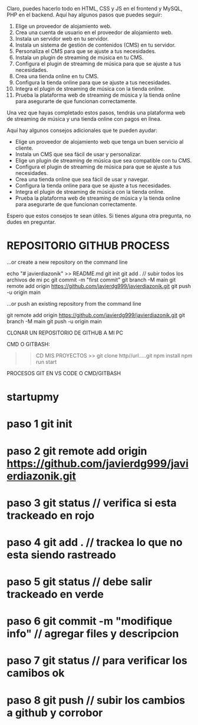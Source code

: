 Claro, puedes hacerlo todo en HTML, CSS y JS en el frontend y MySQL, PHP en el backend. Aquí hay algunos pasos que puedes seguir:

1. Elige un proveedor de alojamiento web.
2. Crea una cuenta de usuario en el proveedor de alojamiento web.
3. Instala un servidor web en tu servidor.
4. Instala un sistema de gestión de contenidos (CMS) en tu servidor.
5. Personaliza el CMS para que se ajuste a tus necesidades.
6. Instala un plugin de streaming de música en tu CMS.
7. Configura el plugin de streaming de música para que se ajuste a tus necesidades.
8. Crea una tienda online en tu CMS.
9. Configura la tienda online para que se ajuste a tus necesidades.
10. Integra el plugin de streaming de música con la tienda online.
11. Prueba la plataforma web de streaming de música y la tienda online para asegurarte de que funcionan correctamente.

Una vez que hayas completado estos pasos, tendrás una plataforma web de streaming de música y una tienda online con pagos en línea.

Aquí hay algunos consejos adicionales que te pueden ayudar:

* Elige un proveedor de alojamiento web que tenga un buen servicio al cliente.
* Instala un CMS que sea fácil de usar y personalizar.
* Elige un plugin de streaming de música que sea compatible con tu CMS.
* Configura el plugin de streaming de música para que se ajuste a tus necesidades.
* Crea una tienda online que sea fácil de usar y navegar.
* Configura la tienda online para que se ajuste a tus necesidades.
* Integra el plugin de streaming de música con la tienda online.
* Prueba la plataforma web de streaming de música y la tienda online para asegurarte de que funcionan correctamente.

Espero que estos consejos te sean útiles. Si tienes alguna otra pregunta, no dudes en preguntar.


# REPOSITORIO GITHUB PROCESS

…or create a new repository on the command line

echo "# javierdiazonik" >> README.md
git init
git add . // subir todos los archivos de mi pc
git commit -m "first commit"
git branch -M main
git remote add origin https://github.com/javierdg999/javierdiazonik.git
git push -u origin main

…or push an existing repository from the command line

git remote add origin https://github.com/javierdg999/javierdiazonik.git
git branch -M main
git push -u origin main


CLONAR UN REPOSITORIO DE GITHUB A MI PC

CMD O GITBASH:
>> CD MIS PROYECTOS >> git clone http//url…..git
>> npm install
>> npm run start



PROCESOS GIT EN VS CODE O CMD/GITBASH
# startupmy

# paso 1 git init
# paso 2 git remote add origin https://github.com/javierdg999/javierdiazonik.git
# paso 3 git status // verifica si esta trackeado en rojo
# paso 4 git add . // trackea lo que no esta siendo rastreado
# paso 5 git status // debe salir trackeado en verde 
# paso 6 git commit -m "modifique info" // agregar files y descripcion
# paso 7 git status // para verificar los camibos ok
# paso 8 git push // subir los cambios a github y corrobor


